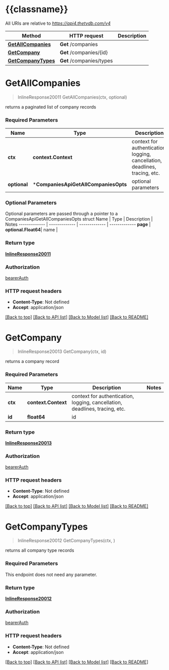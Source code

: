 # {{classname}}

All URIs are relative to *https://api4.thetvdb.com/v4*

Method | HTTP request | Description
------------- | ------------- | -------------
[**GetAllCompanies**](CompaniesApi.md#GetAllCompanies) | **Get** /companies | 
[**GetCompany**](CompaniesApi.md#GetCompany) | **Get** /companies/{id} | 
[**GetCompanyTypes**](CompaniesApi.md#GetCompanyTypes) | **Get** /companies/types | 

# **GetAllCompanies**
> InlineResponse20011 GetAllCompanies(ctx, optional)


returns a paginated list of company records

### Required Parameters

Name | Type | Description  | Notes
------------- | ------------- | ------------- | -------------
 **ctx** | **context.Context** | context for authentication, logging, cancellation, deadlines, tracing, etc.
 **optional** | ***CompaniesApiGetAllCompaniesOpts** | optional parameters | nil if no parameters

### Optional Parameters
Optional parameters are passed through a pointer to a CompaniesApiGetAllCompaniesOpts struct
Name | Type | Description  | Notes
------------- | ------------- | ------------- | -------------
 **page** | **optional.Float64**| name | 

### Return type

[**InlineResponse20011**](inline_response_200_11.md)

### Authorization

[bearerAuth](../README.md#bearerAuth)

### HTTP request headers

 - **Content-Type**: Not defined
 - **Accept**: application/json

[[Back to top]](#) [[Back to API list]](../README.md#documentation-for-api-endpoints) [[Back to Model list]](../README.md#documentation-for-models) [[Back to README]](../README.md)

# **GetCompany**
> InlineResponse20013 GetCompany(ctx, id)


returns a company record

### Required Parameters

Name | Type | Description  | Notes
------------- | ------------- | ------------- | -------------
 **ctx** | **context.Context** | context for authentication, logging, cancellation, deadlines, tracing, etc.
  **id** | **float64**| id | 

### Return type

[**InlineResponse20013**](inline_response_200_13.md)

### Authorization

[bearerAuth](../README.md#bearerAuth)

### HTTP request headers

 - **Content-Type**: Not defined
 - **Accept**: application/json

[[Back to top]](#) [[Back to API list]](../README.md#documentation-for-api-endpoints) [[Back to Model list]](../README.md#documentation-for-models) [[Back to README]](../README.md)

# **GetCompanyTypes**
> InlineResponse20012 GetCompanyTypes(ctx, )


returns all company type records

### Required Parameters
This endpoint does not need any parameter.

### Return type

[**InlineResponse20012**](inline_response_200_12.md)

### Authorization

[bearerAuth](../README.md#bearerAuth)

### HTTP request headers

 - **Content-Type**: Not defined
 - **Accept**: application/json

[[Back to top]](#) [[Back to API list]](../README.md#documentation-for-api-endpoints) [[Back to Model list]](../README.md#documentation-for-models) [[Back to README]](../README.md)


